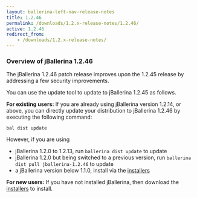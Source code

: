 ```yaml
---
layout: ballerina-left-nav-release-notes
title: 1.2.46
permalink: /downloads/1.2.x-release-notes/1.2.46/
active: 1.2.46
redirect_from:
    - /downloads/1.2.x-release-notes/
---
```


### Overview of jBallerina 1.2.46

The jBallerina 1.2.46 patch release improves upon the 1.2.45 release by addressing a few security improvements.

You can use the update tool to update to jBallerina 1.2.45 as follows.

**For existing users:**
If you are already using jBallerina version 1.2.14, or above, you can directly update your distribution to jBallerina 1.2.46 by executing the following command:

```
bal dist update
```

However, if you are using

- jBallerina 1.2.0 to 1.2.13, run `ballerina dist update` to update
- jBallerina 1.2.0 but being switched to a previous version, run `ballerina dist pull jballerina-1.2.46` to update
- a jBallerina version below 1.1.0, install via the [installers](https://ballerina.io/downloads/)

**For new users:**
If you have not installed jBallerina, then download the [installers](https://ballerina.io/downloads/) to install.

<style>.cGitButtonContainer, .cBallerinaTocContainer {display:none;}</style>
